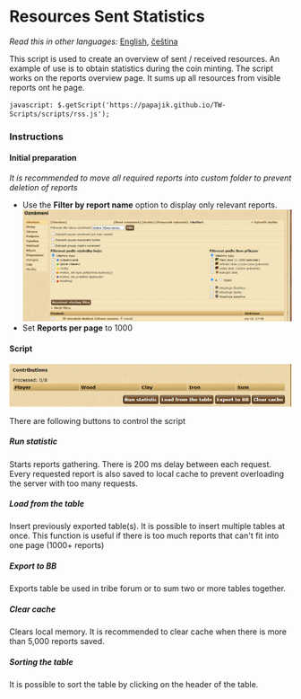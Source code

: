 # Resources Sent Statistics

_Read this in other languages:_ [English](rss_en.md), [čeština](rss_cs.md)

This script is used to create an overview of sent / received resources.
An example of use is to obtain statistics during the coin minting.
The script works on the reports overview page. It sums up all resources from visible reports ont he page. 


```
javascript: $.getScript('https://papajik.github.io/TW-Scripts/scripts/rss.js');
```

### Instructions

#### Initial preparation
_It is recommended to move all required reports into custom folder to prevent deletion of reports_

* Use the  __Filter by report name__ option to display only relevant reports.
![Filtrování](../media/images/rss_cs_1.png)
* Set __Reports per page__ to 1000

#### Script
![Skript](../media/images/rss_en_2.png)

There are following buttons to control the script

##### Run statistic
Starts reports gathering. There is 200 ms delay between each request. 
Every requested report is also saved to local cache to prevent overloading the server with too many requests.  

##### Load from the table
Insert previously exported table(s). 
It is possible to insert multiple tables at once. 
This function is useful if there is too much reports that can't fit into one page (1000+ reports)

##### Export to BB
Exports table be used in tribe forum or to sum two or more tables together.

##### Clear cache
Clears local memory. It is recommended to clear cache when there is more than 5,000 reports saved.

##### Sorting the table
It is possible to sort the table by clicking on the header of the table. 